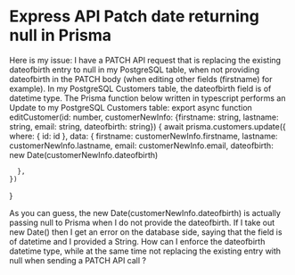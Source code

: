 
# Express API Patch date returning null in Prisma

Here is my issue: I have a PATCH API request that is replacing the existing dateofbirth entry to null in my PostgreSQL table, when not providing dateofbirth in the PATCH body (when editing other fields (firstname) for example).
In my PostgreSQL Customers table, the dateofbirth field is of datetime type.
The Prisma function below written in typescript performs an Update to my PostgreSQL Customers table:
  export async function editCustomer(id: number, customerNewInfo: {firstname: string, lastname: string, email: string, dateofbirth: string}) {
    await prisma.customers.update({
   where: {
    id: id
  },
      data: {
        firstname: customerNewInfo.firstname,
        lastname: customerNewInfo.lastname,
        email: customerNewInfo.email,
        dateofbirth: new Date(customerNewInfo.dateofbirth)

      },
    })
  }

As you can guess, the new Date(customerNewInfo.dateofbirth) is actually passing null to Prisma when I do not provide the dateofbirth. If I take out new Date() then I get an error on the database side, saying that the field is of datetime and I provided a String.
How can I enforce the dateofbirth datetime type, while at the same time not replacing the existing entry with null when sending a PATCH API call ?

        